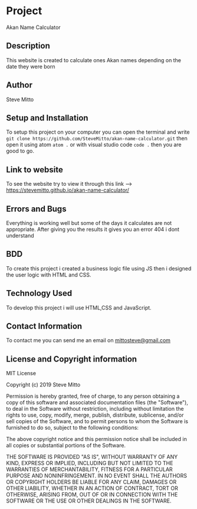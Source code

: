 # Project
Akan Name Calculator

## Description
This website is created to calculate ones Akan names depending on the date they were born

## Author
Steve Mitto

## Setup and Installation
To setup this project on your computer you can open the terminal and write
`git clone https://github.com/SteveMitto/akan-name-calculator.git`
then open it using atom `atom .` or with visual studio code `code .` then you are good to go.

## Link to website
To see the website try to view it through this link --> https://stevemitto.github.io/akan-name-calculator/

## Errors and Bugs
Everything is working well but some of the days it calculates are not appropriate.
After giving you the results it gives you an error 404 i dont understand

## BDD
To create this project i created a business logic file using JS then i designed the user logic with HTML and CSS.

## Technology Used
To develop this project i will use HTML,CSS and JavaScript.

## Contact Information
To contact me you can send me an email on mittosteve@gmail.com

## License and Copyright information
MIT License

Copyright (c) 2019 Steve Mitto

Permission is hereby granted, free of charge, to any person obtaining a copy
of this software and associated documentation files (the "Software"), to deal
in the Software without restriction, including without limitation the rights
to use, copy, modify, merge, publish, distribute, sublicense, and/or sell
copies of the Software, and to permit persons to whom the Software is
furnished to do so, subject to the following conditions:

The above copyright notice and this permission notice shall be included in all
copies or substantial portions of the Software.

THE SOFTWARE IS PROVIDED "AS IS", WITHOUT WARRANTY OF ANY KIND, EXPRESS OR
IMPLIED, INCLUDING BUT NOT LIMITED TO THE WARRANTIES OF MERCHANTABILITY,
FITNESS FOR A PARTICULAR PURPOSE AND NONINFRINGEMENT. IN NO EVENT SHALL THE
AUTHORS OR COPYRIGHT HOLDERS BE LIABLE FOR ANY CLAIM, DAMAGES OR OTHER
LIABILITY, WHETHER IN AN ACTION OF CONTRACT, TORT OR OTHERWISE, ARISING FROM,
OUT OF OR IN CONNECTION WITH THE SOFTWARE OR THE USE OR OTHER DEALINGS IN THE
SOFTWARE.
